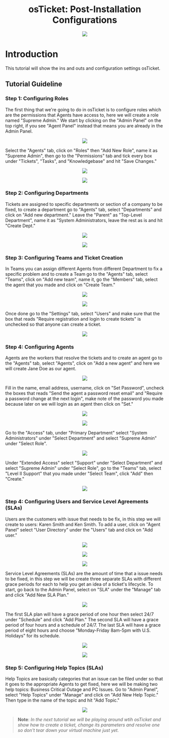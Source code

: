 <h1 align="center">osTicket: Post-Installation Configurations</h1>

<p align="center">
<img src="https://i.imgur.com/Clzj7Xs.png"/>
</p>

<h1>Introduction</h1>
This tutorial will show the ins and outs and configuration settings osTicket.<br />


<h2>Tutorial Guideline</h2>

<h3>Step 1: Configuring Roles</h3>

The first thing that we're going to do in osTicket is to configure roles which are the permissions that Agents have access to, here we will create a role named "Supreme Admin." We start by clicking on the "Admin Panel" on the top right, if you see "Agent Panel" instead that means you are already in the Admin Panel. 

 <p align="center">
<img src="https://github.com/Mwajiduddin/Mwajiduddin/blob/main/images/f1.png" />
</p>

Select the "Agents" tab, click on "Roles" then "Add New Role", name it as "Supreme Admin", then go to the "Permissions" tab and tick every box under "Tickets", "Tasks", and "Knowledgebase" and hit "Save Changes."

 <p align="center">
<img src="https://github.com/Mwajiduddin/Mwajiduddin/blob/main/images/f2.png" />
</p>

 <p align="center">
<img src="https://github.com/Mwajiduddin/Mwajiduddin/blob/main/images/f3.png" />
</p>

<h3>Step 2: Configuring Departments</h3>

Tickets are assigned to specific departments or section of a company to be fixed, to create a department go to "Agents" tab, select "Departments" and click on "Add new department." Leave the "Parent" as "Top-Level Department", name it as "System Administrators, leave the rest as is and hit "Create Dept."

 <p align="center">
<img src="https://github.com/Mwajiduddin/Mwajiduddin/blob/main/images/f4.png" />
</p>

 <p align="center">
<img src="https://github.com/Mwajiduddin/Mwajiduddin/blob/main/images/f5.png" />
</p>

<h3>Step 3: Configuring Teams and Ticket Creation</h3>

In Teams you can assign different Agents from different Department to fix a specific problem and to create a Team go to the "Agents" tab, select "Teams", click on "Add new team", name it, go the "Members" tab, select the agent that you made and click on "Create Team." 

 <p align="center">
<img src="https://github.com/Mwajiduddin/Mwajiduddin/blob/main/images/f6.png" />
</p>

 <p align="center">
<img src="https://github.com/Mwajiduddin/Mwajiduddin/blob/main/images/f7.png" />
</p>
Once done go to the "Settings" tab, select "Users" and make sure that the box that reads "Require registration and login to create tickets" is unchecked so that anyone can create a ticket.

 <p align="center">
<img src="https://github.com/Mwajiduddin/Mwajiduddin/blob/main/images/f8.png" />
</p>

<h3>Step 4: Configuring Agents</h3>

Agents are the workers that resolve the tickets and to create an agent go to the "Agents" tab, select "Agents", click on "Add a new agent" and here we will create Jane Doe as our agent. 

 <p align="center">
<img src="https://github.com/Mwajiduddin/Mwajiduddin/blob/main/images/f9.png" />
</p>

Fill in the name, email address, username, click on "Set Password", uncheck the boxes that reads "Send the agent a password reset email" and "Require a password change at the next login", make note of the password you made because later on we will login as an agent then click on "Set." 

 <p align="center">
<img src="https://github.com/Mwajiduddin/Mwajiduddin/blob/main/images/f10.png" />
</p>

 <p align="center">
<img src="https://github.com/Mwajiduddin/Mwajiduddin/blob/main/images/f11.png" />
</p>

Go to the "Access" tab, under "Primary Department" select "System Administrators" under "Select Department" and select "Supreme Admin" under "Select Role". 

 <p align="center">
<img src="https://github.com/Mwajiduddin/Mwajiduddin/blob/main/images/f12.png" />
</p>

Under "Extended Access" select "Support" under "Select Department" and select "Supreme Admin" under "Select Role", go to the "Teams" tab, select "Level II Support" that you made under "Select Team", click "Add" then "Create." 

 <p align="center">
<img src="https://github.com/Mwajiduddin/Mwajiduddin/blob/main/images/f13.png" />
</p>

<h3>Step 4: Configuring Users and Service Level Agreements (SLAs) </h3>

Users are the customers with issue that needs to be fix, in this step we will create to users: Karen Smith and Ken Smith. To add a user, click on "Agent Panel" select "User Directory" under the "Users" tab and click on "Add user." 

 <p align="center">
<img src="https://github.com/Mwajiduddin/Mwajiduddin/blob/main/images/f15.png" />
</p>

 <p align="center">
<img src="https://github.com/Mwajiduddin/Mwajiduddin/blob/main/images/f16.png" />
</p>

 <p align="center">
<img src="https://github.com/Mwajiduddin/Mwajiduddin/blob/main/images/f17.png" />
</p>

Service Level Agreements (SLAs) are the amount of time that a issue needs to be fixed, in this step we will be create three separate SLAs with different grace periods for each to help you get an idea of a ticket's lifecycle. To start, go back to the Admin Panel, select on "SLA" under the "Manage" tab and click "Add New SLA Plan." 

 <p align="center">
<img src="https://github.com/Mwajiduddin/Mwajiduddin/blob/main/images/f18.png" />
</p>

The first SLA plan will have a grace period of one hour then select 24/7 under "Schedule" and click "Add Plan." The second SLA will have a grace period of four hours and a schedule of 24/7. The last SLA will have a grace period of eight hours and choose "Monday-Friday 8am-5pm with U.S. Holidays" for its schedule. 

 <p align="center">
<img src="https://github.com/Mwajiduddin/Mwajiduddin/blob/main/images/f19.png" />
</p>

 <p align="center">
<img src="https://github.com/Mwajiduddin/Mwajiduddin/blob/main/images/f20.png" />
</p>




<h3>Step 5: Configuring Help Topics (SLAs) </h3>

Help Topics are basically categories that an issue can be filed under so that it goes to the appropriate Agents to get fixed, here we will be making two help topics: Business Critical Outage and PC Issues. Go to "Admin Panel", select "Help Topics" under "Manage" and click on "Add New Help Topic." Then type in the name of the topic and hit "Add Topic."

 <p align="center">
<img src="https://github.com/Mwajiduddin/Mwajiduddin/blob/main/images/f21.png" />
</p>
 
  >**Note**: *In the next tutorial we will be playing around wtih osTicket and show how to create a ticket, change its parameters and resolve one so don't tear down your virtual machine just yet.*











